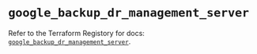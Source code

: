 # `google_backup_dr_management_server`

Refer to the Terraform Registory for docs: [`google_backup_dr_management_server`](https://registry.terraform.io/providers/hashicorp/google-beta/4.82.0/docs/resources/google_backup_dr_management_server).
